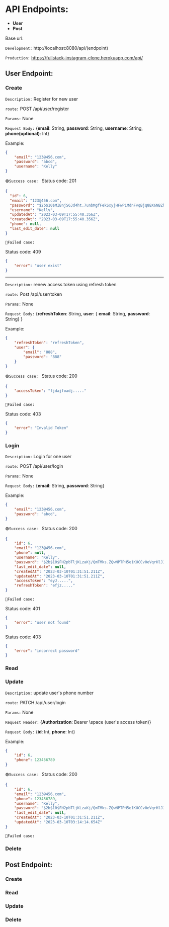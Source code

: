 # API Endpoints:

- **User**
- **Post**

Base url:

`Development:` http://localhost:8080/api/(endpoint)

`Production:` https://fullstack-instagram-clone.herokuapp.com/api/

## User Endpoint:

### Create

`Description:` Register for new user

`route:` POST /api/user/register

`Params:` None

`Request Body:` {**email**: String, **password**: String, **username**: String, **phone(optional)**: Int}

Example:

```JSON
{
    "email": "123@456.com",
    "password": "abcd",
    "username": "Kelly"
}
```

`🟢Success case: ` Status code: 201

```JSON
{
  "id": 6,
  "email": "123@456.com",
  "password": "$2b$10$MIBnjS6Jd4ht.7unbMgfFekSxyjHFwP1MdnFvqBjq8BX6NBZhzhPK",
  "username": "Kelly",
  "updatedAt": "2023-03-09T17:55:40.356Z",
  "createdAt": "2023-03-09T17:55:40.356Z",
  "phone": null,
  "last_edit_date": null
}
```

`🔴Failed case: `

Status code: 409

```JSON
{
    "error": "user exist"
}
```

<hr>

`Description:` renew access token using refresh token

`route:` Post /api/user/token

`Params:` None

`Request Body:` {**refreshToken**: String, **user**: { **email**: String, **password**: String} }

Example:

```JSON
{
    "refreshToken": "refreshToken",
    "user": {
        "email": "888",
        "password": "888"
    }
}
```

`🟢Success case: ` Status code: 200

```JSON
{
    "accessToken": "fjdajfoadj....."
}
```

`🔴Failed case: `

Status code: 403

```JSON
{
    "error": "Invalid Token"
}
```

### Login

`Description:` Login for one user

`route:` POST /api/user/login

`Params:` None

`Request Body:` {**email**: String, **password**: String}

Example:

```JSON
{
    "email": "123@456.com",
    "password": "abcd",
}
```

`🟢Success case: ` Status code: 200

```JSON
{
    "id": 6,
    "email": "123@456.com",
    "phone": null,
    "username": "Kelly",
    "password": "$2b$10$FH2pbTljKLzaKj/QmTMks.ZQwNPTPH5e1KUCCv0eVqrHlJJGjz50u",
    "last_edit_date": null,
    "createdAt": "2023-03-10T01:31:51.211Z",
    "updatedAt": "2023-03-10T01:31:51.211Z",
    "accessToken": "eyJ.....",
    "refreshToken": "efjz....."
}
```

`🔴Failed case: `

Status code: 401

```JSON
{
    "error": "user not found"
}
```

Status code: 403

```JSON
{
    "error": "incorrect password"
}
```

### Read

### Update

`Description:` update user's phone number

`route:` PATCH /api/user/login

`Params:` None

`Request Header:` {**Authorization**: Bearer \space (user's access token)}

`Request Body:` {**id**: Int, **phone**: Int}

Example:

```JSON
{
    "id": 6,
    "phone": 123456789
}
```

`🟢Success case: ` Status code: 200

```JSON
{
    "id": 6,
    "email": "123@456.com",
    "phone": 123456789,
    "username": "Kelly",
    "password": "$2b$10$FH2pbTljKLzaKj/QmTMks.ZQwNPTPH5e1KUCCv0eVqrHlJJGjz50u",
    "last_edit_date": null,
    "createdAt": "2023-03-10T01:31:51.211Z",
    "updatedAt": "2023-03-10T03:14:14.654Z"
}
```

`🔴Failed case: `

### Delete

## Post Endpoint:

### Create

### Read

### Update

### Delete
